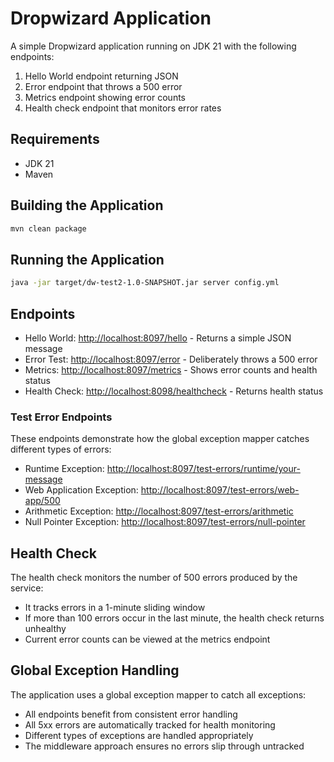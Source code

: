 # Dropwizard Application

A simple Dropwizard application running on JDK 21 with the following endpoints:

1. Hello World endpoint returning JSON
2. Error endpoint that throws a 500 error
3. Metrics endpoint showing error counts
4. Health check endpoint that monitors error rates

## Requirements

- JDK 21
- Maven

## Building the Application

```bash
mvn clean package
```

## Running the Application

```bash
java -jar target/dw-test2-1.0-SNAPSHOT.jar server config.yml
```

## Endpoints

- Hello World: [http://localhost:8097/hello](http://localhost:8097/hello) - Returns a simple JSON message
- Error Test: [http://localhost:8097/error](http://localhost:8097/error) - Deliberately throws a 500 error
- Metrics: [http://localhost:8097/metrics](http://localhost:8097/metrics) - Shows error counts and health status
- Health Check: [http://localhost:8098/healthcheck](http://localhost:8098/healthcheck) - Returns health status

### Test Error Endpoints

These endpoints demonstrate how the global exception mapper catches different types of errors:

- Runtime Exception: [http://localhost:8097/test-errors/runtime/your-message](http://localhost:8097/test-errors/runtime/your-message)
- Web Application Exception: [http://localhost:8097/test-errors/web-app/500](http://localhost:8097/test-errors/web-app/500)
- Arithmetic Exception: [http://localhost:8097/test-errors/arithmetic](http://localhost:8097/test-errors/arithmetic)
- Null Pointer Exception: [http://localhost:8097/test-errors/null-pointer](http://localhost:8097/test-errors/null-pointer)

## Health Check

The health check monitors the number of 500 errors produced by the service:

- It tracks errors in a 1-minute sliding window
- If more than 100 errors occur in the last minute, the health check returns unhealthy
- Current error counts can be viewed at the metrics endpoint

## Global Exception Handling

The application uses a global exception mapper to catch all exceptions:

- All endpoints benefit from consistent error handling
- All 5xx errors are automatically tracked for health monitoring
- Different types of exceptions are handled appropriately
- The middleware approach ensures no errors slip through untracked
